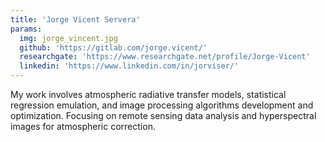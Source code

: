 ```yaml
---
title: 'Jorge Vicent Servera'
params:
  img: jorge_vincent.jpg
  github: 'https://gitlab.com/jorge.vicent/'
  researchgate: 'https://www.researchgate.net/profile/Jorge-Vicent'
  linkedin: 'https://www.linkedin.com/in/jorviser/'
---
```


My work involves atmospheric radiative transfer models, statistical regression emulation, and image processing algorithms development and optimization. Focusing on remote sensing data analysis and hyperspectral images for atmospheric correction.
